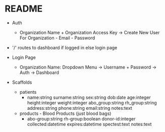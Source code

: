 # README



- Auth
    - Organization Name + Organization Access Key -> Create New User For Organization
                                                    - Email
                                                    - Password

- '/' routes to dashboard if logged in else login page

- Login Page
    - Organization Name: Dropdown Menu -> Username + Password
        -> Auth -> Dashboard


- Scaffolds
    - patients
        - name:string surname:string sex:string dob:date age:integer height:integer weight:integer abo_group:string rh_group:string address:string phone:string email:string notes:text
    - products - Blood Products (just blood bags)
        - abo-group:string rh-group:boolean donor-id:integer collected:datetime expires:datetime spectest:text notes:text
